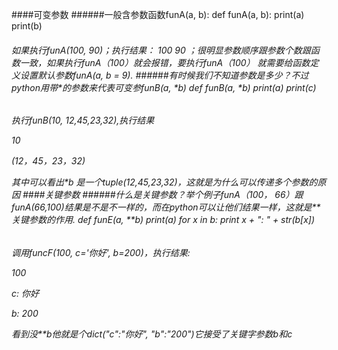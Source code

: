 ####可变参数
######一般含参数函数funA(a, b):
    def funA(a, b):
        print(a)
        print(b)
<h6>如果执行funA(100, 90)；执行结果：
100
90
；很明显参数顺序跟参数个数跟函数一致，如果执行funA（100）就会报错，要执行funA（100）
就需要给函数定义设置默认参数funA(a, b = 9).
######有时候我们不知道参数是多少？不过python用带*的参数来代表可变参funB(a, *b)
    def funB(a, *b)
        print(a)
        print(c)
<h6>执行funB(10, 12,45,23,32),执行结果

10

(12，45，23，32)

其中可以看出*b 是一个tuple(12,45,23,32)，这就是为什么可以传递多个参数的原因
####关键参数
######什么是关键参数？举个例子funA（100， 66）跟funA(66,100)结果是不是不一样的，而在python可以让他们结果一样，这就是**关键参数的作用.
    def funE(a, **b)
        print(a)
        for x in b:
            print x + ": " + str(b[x])
<h6>调用funcF(100, c='你好', b=200)，执行结果:

100

c: 你好

b: 200

看到没**b他就是个dict("c":"你好", "b":"200")它接受了关键字参数b和c

